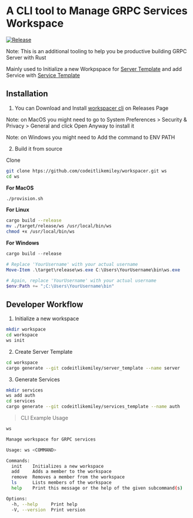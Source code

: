 # A CLI tool to Manage GRPC Services Workspace

[![Release](https://github.com/codeitlikemiley/workspacer/actions/workflows/rust_build.yml/badge.svg?branch=main)](https://github.com/codeitlikemiley/workspacer/actions/workflows/rust_build.yml)

Note: This is an additional tooling to help you be productive building GRPC Server with Rust

Mainly used to Initialize a new Workpspace for [Server Template](https://github.com/codeitlikemiley/server_template) and add Service with [Service Template](https://github.com/codeitlikemiley/service_template)

## Installation

1. You can Download and Install [workspacer cli](https://github.com/codeitlikemiley/workspacer/releases) on Releases Page

Note: on MacOS you might need to go to System Preferences > Security & Privacy > General and click Open Anyway to install it

Note: on Windows you might need to Add the command to ENV PATH


2. Build it from source


Clone

```sh
git clone htps://github.com/codeitlikemiley/workspacer.git ws
cd ws
```

**For MacOS**
```sh
./provision.sh

```

**For Linux**

```sh
cargo build --release
mv ./target/release/ws /usr/local/bin/ws
chmod +x /usr/local/bin/ws
```

**For Windows**

```powershell
cargo build --release

# Replace 'YourUsername' with your actual username
Move-Item .\target\release\ws.exe C:\Users\YourUsername\bin\ws.exe

# Again, replace 'YourUsername' with your actual username
$env:Path += ";C:\Users\YourUsername\bin"
```

## Developer Workflow

1. Initialize a new workspace

```sh
mkdir workspace
cd workspace
ws init
```

2. Create Server Template

```sh
cd workspace
cargo generate --git codeitlikemiley/server_template --name server
```

3. Generate Services

```sh
mkdir services
ws add auth
cd services
cargo generate --git codeitlikemiley/services_template --name auth
```

> CLI Example Usage

```sh
ws

Manage workspace for GRPC services

Usage: ws <COMMAND>

Commands:
  init    Initializes a new workspace
  add     Adds a member to the workspace
  remove  Removes a member from the workspace
  ls      Lists members of the workspace
  help    Print this message or the help of the given subcommand(s)

Options:
  -h, --help     Print help
  -V, --version  Print version
```
